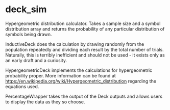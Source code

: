 # deck_sim

Hypergeometric distribution calculator. Takes a sample size and a symbol distribution array and returns the probability of any particular distribution of symbols being drawn.

InductiveDeck does the calculation by drawing randomly from the population repeatedly and dividing each result by the total number of trials. Naturally, this is terribly inefficient and should not be used - it exists only as an early draft and a curiosity.

HypergeometricDeck implements the calculations for hypergeometric probability proper. More information can be found at <a href>https://en.wikipedia.org/wiki/Hypergeometric_distribution</a> regarding the equations used.

PercentageWrapper takes the output of the Deck outputs and allows users to display the data as they so choose. 
